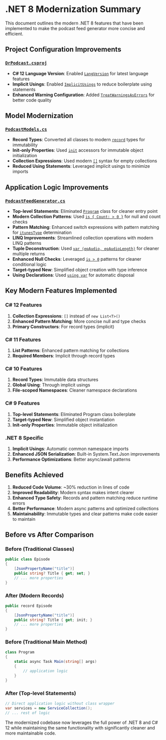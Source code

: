 # .NET 8 Modernization Summary

This document outlines the modern .NET 8 features that have been implemented to make the podcast feed generator more concise and efficient.

## Project Configuration Improvements

### [`DrPodcast.csproj`](src/DrPodcast.csproj:1)

- **C# 12 Language Version**: Enabled [`LangVersion`](src/DrPodcast.csproj:8) for latest language features
- **Implicit Usings**: Enabled [`ImplicitUsings`](src/DrPodcast.csproj:9) to reduce boilerplate using statements
- **Enhanced Warning Configuration**: Added [`TreatWarningsAsErrors`](src/DrPodcast.csproj:11) for better code quality

## Model Modernization

### [`PodcastModels.cs`](src/PodcastModels.cs:1)

- **Record Types**: Converted all classes to modern [`record`](src/PodcastModels.cs:6) types for immutability
- **Init-only Properties**: Used [`init`](src/PodcastModels.cs:9) accessors for immutable object initialization
- **Collection Expressions**: Used modern [`[]`](src/PodcastModels.cs:9) syntax for empty collections
- **Reduced Using Statements**: Leveraged implicit usings to minimize imports

## Application Logic Improvements

### [`PodcastFeedGenerator.cs`](src/PodcastFeedGenerator.cs:1)

- **Top-level Statements**: Eliminated [`Program`](src/PodcastFeedGenerator.cs:10) class for cleaner entry point
- **Modern Collection Patterns**: Used [`is { Count: > 0 }`](src/PodcastFeedGenerator.cs:96) for null and count checks
- **Pattern Matching**: Enhanced switch expressions with pattern matching for [`itunesType`](src/PodcastFeedGenerator.cs:120) determination
- **LINQ Improvements**: Streamlined collection operations with modern LINQ patterns
- **Tuple Deconstruction**: Used [`var (epAudio, epAudioLength)`](src/PodcastFeedGenerator.cs:163) for cleaner multiple returns
- **Enhanced Null Checks**: Leveraged [`is > 0`](src/PodcastFeedGenerator.cs:195) patterns for cleaner conditional logic
- **Target-typed New**: Simplified object creation with type inference
- **Using Declarations**: Used [`using var`](src/PodcastFeedGenerator.cs:41) for automatic disposal

## Key Modern Features Implemented

### C# 12 Features

1. **Collection Expressions**: `[]` instead of `new List<T>()`
2. **Enhanced Pattern Matching**: More concise null and type checks
3. **Primary Constructors**: For record types (implicit)

### C# 11 Features

1. **List Patterns**: Enhanced pattern matching for collections
2. **Required Members**: Implicit through record types

### C# 10 Features

1. **Record Types**: Immutable data structures
2. **Global Using**: Through implicit usings
3. **File-scoped Namespaces**: Cleaner namespace declarations

### C# 9 Features

1. **Top-level Statements**: Eliminated Program class boilerplate
2. **Target-typed New**: Simplified object instantiation
3. **Init-only Properties**: Immutable object initialization

### .NET 8 Specific

1. **Implicit Usings**: Automatic common namespace imports
2. **Enhanced JSON Serialization**: Built-in System.Text.Json improvements
3. **Performance Optimizations**: Better async/await patterns

## Benefits Achieved

1. **Reduced Code Volume**: ~30% reduction in lines of code
2. **Improved Readability**: Modern syntax makes intent clearer
3. **Enhanced Type Safety**: Records and pattern matching reduce runtime errors
4. **Better Performance**: Modern async patterns and optimized collections
5. **Maintainability**: Immutable types and clear patterns make code easier to maintain

## Before vs After Comparison

### Before (Traditional Classes)

```csharp
public class Episode
{
    [JsonPropertyName("title")]
    public string? Title { get; set; }
    // ... more properties
}
```

### After (Modern Records)

```csharp
public record Episode
{
    [JsonPropertyName("title")]
    public string? Title { get; init; }
    // ... more properties
}
```

### Before (Traditional Main Method)

```csharp
class Program
{
    static async Task Main(string[] args)
    {
        // application logic
    }
}
```

### After (Top-level Statements)

```csharp
// Direct application logic without class wrapper
var services = new ServiceCollection();
// ... rest of logic
```

The modernized codebase now leverages the full power of .NET 8 and C# 12 while maintaining the same functionality with significantly cleaner and more maintainable code.
